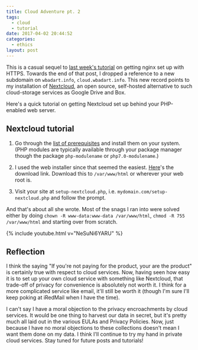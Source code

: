 ```yaml
---
title: Cloud Adventure pt. 2
tags:
  - cloud
  - tutorial
date: 2017-04-02 20:44:52
categories:
  - ethics
layout: post
---
```



This is a casual sequel to [last week's tutorial](https://blog.wbadart.info/2017/03/31/NGINX-HTTPS) on getting nginx set up with HTTPS. Towards the end of that post, I dropped a reference to a new subdomain on `wbadart.info`, `cloud.wbadart.info`. This new record points to my installation of [Nextcloud](https://nextcloud.com), an open source, self-hosted alternative to such cloud-storage services as Google Drive and Box.

<!-- MORE -->

Here's a quick tutorial on getting Nextcloud set up behind your PHP-enabled web server.

## Nextcloud tutorial

1. Go through the [list of prerequisites](https://docs.nextcloud.com/server/11/admin_manual/installation/source_installation.html#prerequisites) and install them on your system. (PHP modules are typically available through your package manager though the package `php-modulename` or `php7.0-modulename`.)

2. I used the web installer since that seemed the easiest. [Here](https://download.nextcloud.com/server/installer/setup-nextcloud.php)'s the download link. Download this to `/var/www/html` or wherever your web root is.

3. Visit your site at `setup-nextcloud.php`, i.e. `mydomain.com/setup-nextcloud.php` and follow the prompt.

And that's about all she wrote. Most of the snags I ran into were solved either by doing `chown -R www-data:www-data /var/www/html`, `chmod -R 755 /var/www/html` and starting over from scratch.

{% include youtube.html v="NeSuNi6YARU" %}

## Reflection

I think the saying "If you're not paying for the product, your are the product" is certainly true with respect to cloud services. Now, having seen how easy it is to set up your own cloud service with something like Nextcloud, that trade-off of privacy for convenience is absolutely not worth it. I think for a more complicated service like email, it'll still be worth it (though I'm sure I'll keep poking at iRedMail when I have the time).

I can't say I have a moral objection to the privacy encroachments by cloud services. It would be one thing to harvest our data in secret, but it's pretty much all laid out in the various EULAs and Privacy Policies. Now, just because I have no moral objections to these collections doesn't mean I want them done on my data. I think I'll continue to try my hand in private cloud services. Stay tuned for future posts and tutorials!

